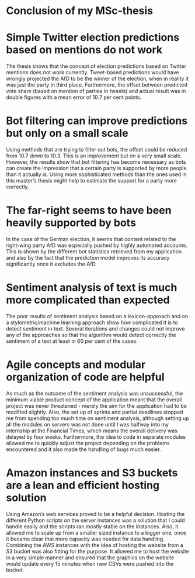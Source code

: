 # Conclusion of my MSc-thesis

# Simple Twitter election predictions based on mentions do not work
The thesis shows that the concept of election predictions based on Twitter mentions does not work currently. Tweet-based predictions would have wrongly projected the AfD to be the winner of the election, when in reality it was just the party in third place. Furthermore, the offset between predicted vote share (based on mention of parties in tweets) and actual result was in double figures with a mean error of 10.7 per cent points.

# Bot filtering can improve predictions but only on a small scale
Using methods that are trying to filter out bots, the offset could be reduced from 10.7 down to 10.3. This is an improvement but on a very small scale.
However, the results show that bot filtering has become necessary as bots can create the impression that a certain party is supported by more people than it actually is. Using more sophisticated methods than the ones used in this master’s thesis might help to estimate the support for a party more correctly.

# The far-right seems to have been heavily supported by bots
In the case of the German election, it seems that content related to the right-wing party AfD was especially pushed by highly automated accounts. This is shown by the different bot statistics retrieved from my application and also by the fact that the prediction model improves its accuracy significantly once it excludes the AfD.

# Sentiment analysis of text is much more complicated than expected
The poor results of sentiment analysis based on a lexicon-approach and on a stylometric/machine learning approach show how complicated it is to detect sentiment in text. Several iterations and changes could not improve any of the approaches so that the algorithm would detect correctly the sentiment of a text at least in 60 per cent of the cases.

# Agile concepts and modular organization of code are helpful
As much as the outcome of the sentiment analysis was unsuccessful, the minimum viable product concept of the application meant that the overall project was never threatened - merely the aim for the application had to be modified slightly. Also, the set up of sprints and partial deadlines stopped me from spending too much time on sentiment analysis, although setting up all the modules on servers was not done until I was halfway into my internship at the Financial Times, which means the overall delivery was delayed by four weeks.
Furthermore, the idea to code in separate modules allowed me to quickly adjust the project depending on the problems encountered and it also made the handling of bugs much easier.

# Amazon instances and S3 buckets are a lean and efficient hosting solution
Using Amazon’s web services proved to be a helpful decision. Hosting the different Python scripts on the server instances was a solution that I could handle easily and the scripts ran mostly stable on the instances. Also, it allowed me to scale up from a smaller sized instance to a bigger one, once it became clear that more capacity was needed for data handling. Combining the AWS instances with the idea of hosting the website from a S3 bucket was also fitting for the purpose. It allowed me to host the website in a very simple manner and ensured that the graphics on the website would update every 15 minutes when new CSVs were pushed into the bucket.

